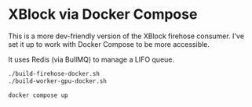 # XBlock via Docker Compose

This is a more dev-friendly version of the XBlock firehose consumer. I've set it up to work with Docker Compose to be more accessible.

It uses Redis (via BullMQ) to manage a LIFO queue.

```bash
./build-firehose-docker.sh
./build-worker-gpu-docker.sh

docker compose up
```
